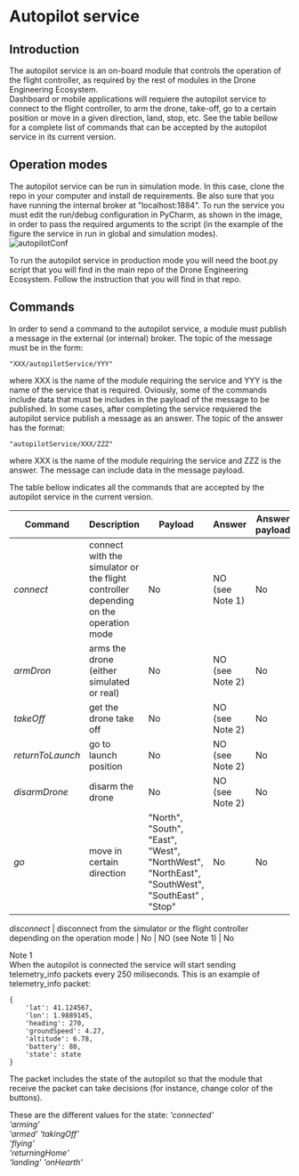 # Autopilot service  

## Introduction

The autopilot service is an on-board module that controls the operation of the flight controller, as required by the rest of modules in the Drone Engineering Ecosystem.   
Dashboard or mobile applications will requiere the autopilot service to connect to the flight controller, to arm the drone, take-off, go to a certain position or move in a given direction, land, stop, etc. See the table bellow for a complete list of commands that can be accepted by the autopilot service in its current version.

## Operation modes
The autopilot service can be run in simulation mode. In this case, clone the repo in your computer and install de requirements. Be also sure that you have running the internal broker at "localhost:1884". To run the service you must edit the run/debug configuration in PyCharm, as shown in the image, in order to pass the required arguments to the script (in the example of the figure the service in run in global and simulation modes).   
![autopilotConf](https://user-images.githubusercontent.com/100842082/210065804-fd15e4d0-2974-407e-b086-c443d328eaeb.png)
   
To run the autopilot service in production mode you will need the boot.py script that you will find in the main repo of the Drone Engineering Ecosystem. Follow the instruction that you will find in that repo.   

## Commands
In order to send a command to the autopilot service, a module must publish a message in the external (or internal) broker. The topic of the message must be in the form:
```
"XXX/autopilotService/YYY"
```
where XXX is the name of the module requiring the service and YYY is the name of the service that is required. Oviously, some of the commands include data that must be includes in the payload of the message to be published. 
In some cases, after completing the service requiered the autopilot service publish a message as an answer. The topic of the answer has the format:
```
"autopilotService/XXX/ZZZ"
```
where XXX is the name of the module requiring the service and ZZZ is the answer. The message can include data in the message payload.

The table bellow indicates all the commands that are accepted by the autopilot service in the current version.   

Command | Description | Payload | Answer | Answer payload
--- | --- | --- | --- |--- 
*connect* | connect with the simulator or the flight controller depending on the operation mode | No | NO (see Note 1) | No
*armDron* | arms the drone (either simulated or real) | No | NO (see Note 2) | No 
*takeOff* | get the drone take off | No | NO (see Note 2)  | No 
*returnToLaunch* | go to launch position |No  | NO (see Note 2) | No 
*disarmDrone* | disarm the drone |No  |  NO (see Note 2) | No 
*go* | move in certain direction |"North", "South", "East", "West", "NorthWest", "NorthEast", "SouthWest", "SouthEast" , "Stop"  | No | No 

*disconnect* | disconnect from the simulator or the flight controller depending on the operation mode | No | NO (see Note 1) | No


Note 1    
When the autopilot is connected the service will start sending telemetry_info packets every 250 miliseconds. This is an example of telemetry_info packet:

```
{
    'lat': 41.124567,
    'lon': 1.9889145,
    'heading': 270,
    'groundSpeed': 4.27,
    'altitude': 6.78,
    'battery': 80,
    'state': state
}

```
The packet includes the state of the autopilot so that the module that receive the packet can take decisions (for instance, change color of the buttons).   

These are the different values for the state:
*'connected'*  
*'arming'*  
*'armed'* 
*'takingOff'*   
*'flying'*   
*'returningHome'*   
*'landing'*
*'onHearth'*



